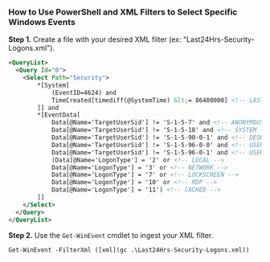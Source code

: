 ### How to Use PowerShell and XML Filters to Select Specific Windows Events

**Step 1.** Create a file with your desired XML filter (ex: "Last24Hrs-Security-Logons.xml").
```xml
<QueryList>
  <Query Id="0">
    <Select Path="Security">
        *[System[
            (EventID=4624) and
            TimeCreated[timediff(@SystemTime) &lt;= 86400000] <!-- LAST 24 HRS -->
        ]] and 
        *[EventData[
            Data[@Name='TargetUserSid'] != 'S-1-5-7' and <!-- ANONYMOUS -->
            Data[@Name='TargetUserSid'] != 'S-1-5-18' and <!-- SYSTEM -->
            Data[@Name='TargetUserSid'] != 'S-1-5-90-0-1' and <!-- DESKTOP WINDOWS MANAGER -->
            Data[@Name='TargetUserSid'] != 'S-1-5-96-0-0' and <!-- USER MODE DRIVER FRAMEWORK -->
            Data[@Name='TargetUserSid'] != 'S-1-5-96-0-1' and <!-- USER MODE DRIVER FRAMEWORK -->
            (Data[@Name='LogonType'] = '2' or <!-- LOCAL -->
            Data[@Name='LogonType'] = '3' or <!-- NETWORK -->
            Data[@Name='LogonType'] = '7' or <!-- LOCKSCREEN -->
            Data[@Name='LogonType'] = '10' or <!-- RDP -->
            Data[@Name='LogonType'] = '11') <!-- CACHED -->
        ]]
    </Select>
  </Query>
</QueryList>
```

**Step 2.** Use the `Get-WinEvent` cmdlet to ingest your XML filter. 
```pwsh
Get-WinEvent -FilterXml ([xml](gc .\Last24Hrs-Security-Logons.xml))
```
